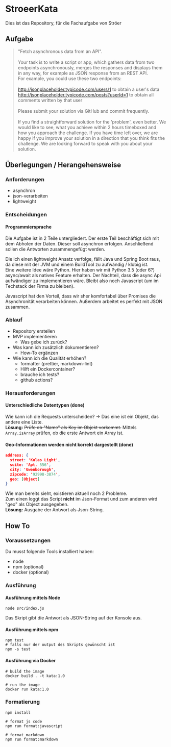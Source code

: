 # StroeerKata

Dies ist das Repository, für die Fachaufgabe von Ströer

## Aufgabe

> "Fetch asynchronous data from an API".\
> \
> Your task is to write a script or app, which gathers data from two endpoints asynchronously, merges the responses and
> displays them in any way, for example as JSON response from an REST API.\
> For example, you could use these two endpoints:\
> \
> <http://jsonplaceholder.typicode.com/users/1> to obtain a user's data\
> <http://jsonplaceholder.typicode.com/posts?userId=1> to obtain all comments written by that user\
> \
> Please submit your solution via GitHub and commit frequently. \
> \
> If you find a straightforward solution for the 'problem', even better.
> We would like to see, what you achieve within 2 hours timeboxed and how you approach the challenge.
> If you have time left over, we are happy if you improve your solution in a direction that you think fits the challenge.
> We are looking forward to speak with you about your solution.

## Überlegungen / Herangehensweise

### Anforderungen

- asynchron
- json-verarbeiten
- lightweight

### Entscheidungen

#### Programmiersprache

Die Aufgabe ist in 2 Teile untergliedert. Der erste Teil beschäftigt sich mit dem Abholen der Daten. Dieser soll
asynchron erfolgen. Anschließend sollen die Antworten zusammengefügt werden.

Die ich einen lightweight Ansatz verfolge, fällt Java und Spring Boot raus, da diese mit der JVM und einem BuildTool zu
aufwändig / klobig ist.\
Eine weitere Idee wäre Python. Hier haben wir mit Python 3.5 (oder 6?) async/await als natives Feature erhalten. Der
Nachteil, dass die async Api aufwändiger zu implementieren wäre. Bleibt also noch Javascript (um im Techstack der Firma
zu bleiben).

Javascript hat den Vorteil, dass wir sher komfortabel über Promises die Asynchronität verarbeiten können. Außerdem
arbeitet es perfekt mit JSON zusammen.

### Ablauf

- Repository erstellen
- MVP implementieren
  - Was gebe ich zurück?
- Was kann ich zusätzlich dokumentieren?
  - How-To ergänzen
- Wie kann ich die Qualität erhöhen?
  - formatter (prettier, markdown-lint)
  - Hilft ein Dockercontainer?
  - brauche ich tests?
  - github actions?

### Herausforderungen

#### Unterschiedliche Datentypen (done)

Wie kann ich die Requests unterscheiden?
-> Das eine ist ein Objekt, das andere eine Liste.\
**Lösung:** ~~Prüfe ob "Name" als Key im Objekt vorkommt.~~ Mittels `Array.isArray` prüfen, ob die erste Antwort ein
Array ist.

#### Geo-Informationen werden nicht korrekt dargestellt (done)

```json
address: {
  street: 'Kulas Light',
  suite: 'Apt. 556',
  city: 'Gwenborough',
  zipcode: '92998-3874',
  geo: [Object]
}
```

Wie man bereits sieht, existieren aktuell noch 2 Probleme.\
Zum einen loggt das Script **nicht** im Json-Format und zum anderen wird "geo" als Object ausgegeben.\
**Lösung:** Ausgabe der Antwort als Json-String.

## How To

### Voraussetzungen

Du musst folgende Tools installiert haben:

- node
- npm (optional)
- docker (optional)

### Ausführung

#### Ausführung mittels Node

```shell
node src/index.js
```

Das Skript gibt die Antwort als JSON-String auf der Konsole aus.

#### Ausführung mittels npm

```shell
npm test
# falls nur der output des Skripts gewünscht ist
npm -s test
```

#### Ausführung via Docker

```shell
# build the image
docker build . -t kata:1.0

# run the image
docker run kata:1.0
```

### Formatierung

```shell
npm install

# format js code
npm run format:javascript

# format markdown
npm run format:markdown
```
